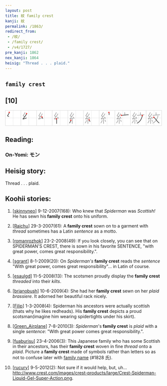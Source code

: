```yaml
---
layout: post
title: 紋 family crest
kanji: 紋
permalink: /1863/
redirect_from:
 - /紋/
 - /family crest/
 - /v4/1727/
pre_kanji: 1862
nex_kanji: 1864
heisig: "Thread . . . plaid."
---
```


## `family crest`

## [10]

<div class="stroke"><img src="../images/E7B48B.png" /></div>

## Reading:

### On-Yomi: モン

## Heisig story:

Thread . . . plaid.

## Koohii stories:

1) [<a href="http://kanji.koohii.com/profile/skinnyneo">skinnyneo</a>] 9-12-2007(168): Who knew that <em>Spiderman</em> was <em>Scottish!</em> He has sewn his<strong> family crest</strong> onto his uniform.

2) [<a href="http://kanji.koohii.com/profile/Raichu">Raichu</a>] 29-3-2007(61): A<strong> family crest</strong> sown on to a garment with <em>thread</em> sometimes has a Latin <em>sentence</em> as a motto.

3) [<a href="http://kanji.koohii.com/profile/romanrozhok">romanrozhok</a>] 23-2-2008(49): If you look closely, you can see that on SPIDERMAN&#039;S CREST, there is sown in his favorite SENTENCE, &quot;with great power, comes great responsibility.&quot;.

4) [<a href="http://kanji.koohii.com/profile/sgrant">sgrant</a>] 8-1-2009(20): On <em>Spiderman&#039;s</em><strong> family crest</strong> reads the <em>sentence</em> &quot;With great power, comes great responsibility&quot;... in Latin of course.

5) [<a href="http://kanji.koohii.com/profile/esaulgd">esaulgd</a>] 11-5-2008(13): The scotsmen proudly display the <strong>family crest</strong> <em>threaded</em> into their <em>kilts</em>.

6) [<a href="http://kanji.koohii.com/profile/brianobush">brianobush</a>] 10-6-2009(4): She had her<strong> family crest</strong> sewn on her <em>plaid</em> <em>brassiere</em>. It adorned her beautiful rack nicely.

7) [<a href="http://kanji.koohii.com/profile/Filip">Filip</a>] 1-3-2008(4): Spiderman his ancestors were actually scottish (thats why he likes redheads). His <strong>family crest</strong> depicts a proud scotsman(imagine him wearing spidertights under his skirt).

8) [<a href="http://kanji.koohii.com/profile/Green_Airplane">Green_Airplane</a>] 7-8-2010(3): <em>Spiderman</em>&#039;s<strong> family crest</strong> is <em>plaid</em> with a single <em>sentence</em>: &quot;With great power comes great responsibility.&quot;.

9) [<a href="http://kanji.koohii.com/profile/fuaburisu">fuaburisu</a>] 23-4-2006(3): This Japanese family who has some Scottish in their ancestors, has their<strong> family crest</strong> woven in fine <em>thread</em> onto a <em>plaid</em>. Picture a<strong> family crest</strong> made of symbols rather than letters so as not to confuse later with <a href="../v4/1828">family name</a> (#1828 氏).

10) [<a href="http://kanji.koohii.com/profile/rucury">rucury</a>] 9-5-2012(2): Not sure if it would help, but, uh... <a href="http://www.crest.com/images/crest-products/large/Crest-Spiderman-Liquid-Gel-Super-Action.png">http://www.crest.com/images/crest-products/large/Crest-Spiderman-Liquid-Gel-Super-Action.png</a>.
